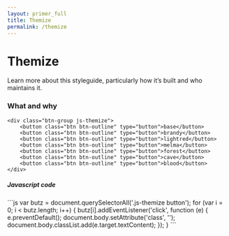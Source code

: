 ```yaml
---
layout: primer_full
title: Themize
permalink: /themize
---
```


<h1 class="page-title">
  Themize
</h1>
<div class="markdown-body">
<p>Learn more about this styleguide, particularly how it’s built and who maintains it.</p>

<h3 id="what-and-why">What and why</h3>


	<div class="btn-group js-themize">
		<button class="btn btn-outline" type="button">base</button>
		<button class="btn btn-outline" type="button">brandy</button>
		<button class="btn btn-outline" type="button">lightred</button>
		<button class="btn btn-outline" type="button">melma</button>
		<button class="btn btn-outline" type="button">forest</button>
		<button class="btn btn-outline" type="button">cave</button>
		<button class="btn btn-outline" type="button">blood</button>
	</div>
</div>

<h5>Javascript code</h5>
<script type="text/javascript">
	var butz = document.querySelectorAll('.js-themize button');
	for (var i = 0; i < butz.length; i++) {
		butz[i].addEventListener('click', function (e) {
			e.preventDefault();
			document.body.setAttribute('class', '');
			document.body.classList.add(e.target.textContent);
		});
	}
</script>
```js
var butz = document.querySelectorAll('.js-themize button');
for (var i = 0; i < butz.length; i++) {
	butz[i].addEventListener('click', function (e) {
		e.preventDefault();
		document.body.setAttribute('class', '');
		document.body.classList.add(e.target.textContent);
	});
}
```
